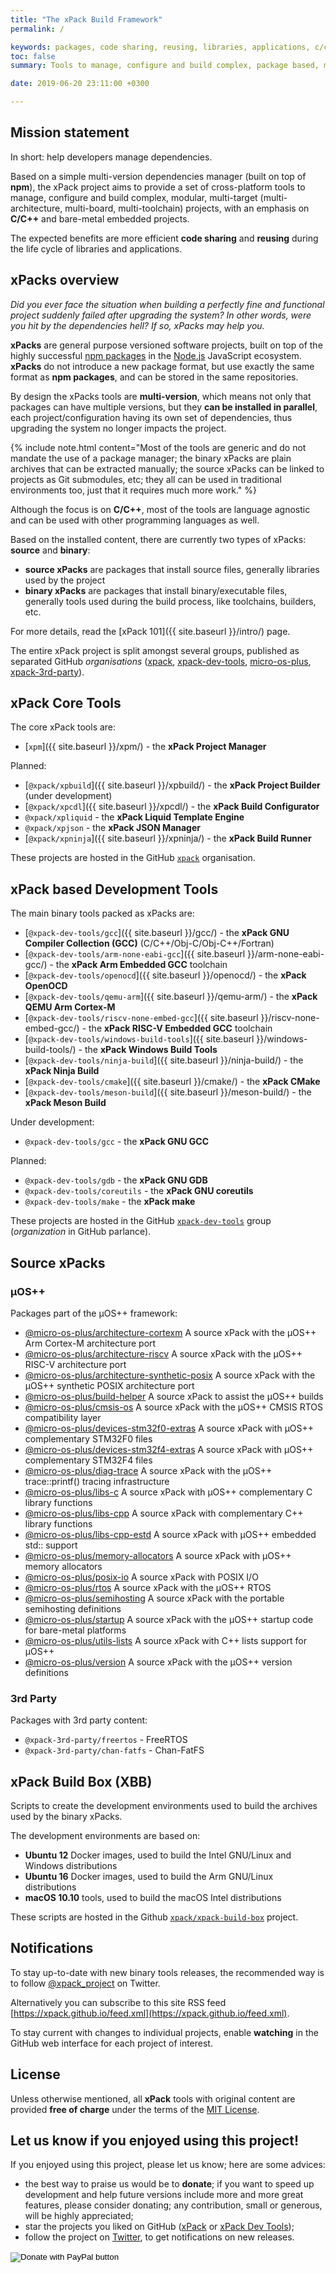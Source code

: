 ```yaml
---
title: "The xPack Build Framework"
permalink: /

keywords: packages, code sharing, reusing, libraries, applications, c/c++, embedded
toc: false
summary: Tools to manage, configure and build complex, package based, multi-target projects.

date: 2019-06-20 23:11:00 +0300

---
```


## Mission statement

In short: help developers manage dependencies.

Based on a simple multi-version dependencies manager
(built on top of **npm**),
the xPack project aims to provide a set of cross-platform tools
to manage, configure and build complex,
modular, multi-target (multi-architecture, multi-board, multi-toolchain)
projects, with an emphasis on **C/C++** and
bare-metal embedded projects.

The expected benefits are more efficient **code sharing** and
**reusing** during the life cycle of libraries and applications.

## xPacks overview

_Did you ever face the situation when building a perfectly fine and
functional project suddenly failed after
upgrading the system? In other words, were you hit by the dependencies
hell? If so, xPacks may help you._

**xPacks** are general purpose versioned software projects,
built on top of the highly successful
[npm packages](https://docs.npmjs.com/getting-started/what-is-npm)
in the [Node.js](https://nodejs.org/en/) JavaScript ecosystem.
**xPacks** do not introduce a new package format, but use
exactly the same format as **npm packages**, and can be
stored in the same repositories.

By design the xPacks tools are **multi-version**, which means
not only that packages can have
multiple versions, but they **can be installed in parallel**, each
project/configuration having its own set of dependencies,
thus upgrading the system no longer impacts the project.

{% include note.html content="Most of the tools are generic and do not
mandate the use of a package manager; the binary xPacks are plain archives
that can be extracted manually; the source xPacks can be linked to
projects as Git submodules, etc; they all can be used in traditional
environments too, just that it requires much more work." %}

Although the focus is on **C/C++**, most of the tools are language agnostic
and can be used with other programming languages as well.

Based on the installed content, there are currently two
types of xPacks: **source** and **binary**:

- **source xPacks** are packages that install source files,
generally libraries used by the project
- **binary xPacks** are packages that install binary/executable files,
generally tools used during the build process, like toolchains,
builders, etc.

For more details, read the [xPack 101]({{ site.baseurl }}/intro/) page.

The entire xPack project is split amongst several groups,
published as separated GitHub _organisations_
([xpack](https://github.com/xpack),
[xpack-dev-tools](https://github.com/xpack-dev-tools),
[micro-os-plus](https://github.com/micro-os-plus/),
[xpack-3rd-party](https://github.com/xpack-3rd-party)).

## xPack Core Tools

The core xPack tools are:

- [`xpm`]({{ site.baseurl }}/xpm/) - the **xPack Project Manager**

Planned:

- [`@xpack/xpbuild`]({{ site.baseurl }}/xpbuild/) - the **xPack Project Builder** (under development)
- [`@xpack/xpcdl`]({{ site.baseurl }}/xpcdl/) - the **xPack Build Configurator**
- `@xpack/xpliquid` - the **xPack Liquid Template Engine**
- `@xpack/xpjson` - the **xPack JSON Manager**
- [`@xpack/xpninja`]({{ site.baseurl }}/xpninja/) - the **xPack Build Runner**

These projects are hosted in the GitHub
[`xpack`](https://github.com/xpack) organisation.

## xPack based Development Tools

The main binary tools packed as xPacks are:

- [`@xpack-dev-tools/gcc`]({{ site.baseurl }}/gcc/) - the **xPack GNU Compiler Collection (GCC)** (C/C++/Obj-C/Obj-C++/Fortran)
- [`@xpack-dev-tools/arm-none-eabi-gcc`]({{ site.baseurl }}/arm-none-eabi-gcc/) - the **xPack Arm Embedded GCC** toolchain
- [`@xpack-dev-tools/openocd`]({{ site.baseurl }}/openocd/) - the **xPack OpenOCD**
- [`@xpack-dev-tools/qemu-arm`]({{ site.baseurl }}/qemu-arm/) - the **xPack QEMU Arm Cortex-M**
- [`@xpack-dev-tools/riscv-none-embed-gcc`]({{ site.baseurl }}/riscv-none-embed-gcc/) - the **xPack RISC-V Embedded GCC** toolchain
- [`@xpack-dev-tools/windows-build-tools`]({{ site.baseurl }}/windows-build-tools/) - the **xPack Windows Build Tools**
- [`@xpack-dev-tools/ninja-build`]({{ site.baseurl }}/ninja-build/) - the **xPack Ninja Build**
- [`@xpack-dev-tools/cmake`]({{ site.baseurl }}/cmake/) - the **xPack CMake**
- [`@xpack-dev-tools/meson-build`]({{ site.baseurl }}/meson-build/) - the **xPack Meson Build**

Under development:

- `@xpack-dev-tools/gcc` - the **xPack GNU GCC**

Planned:

- `@xpack-dev-tools/gdb` - the **xPack GNU GDB**
- `@xpack-dev-tools/coreutils` - the **xPack GNU coreutils**
- `@xpack-dev-tools/make` - the **xPack make**

These projects are hosted in the GitHub
[`xpack-dev-tools`](https://github.com/xpack-dev-tools) group
(_organization_ in GitHub parlance).

## Source xPacks

### µOS++

Packages part of the µOS++ framework:

- [@micro-os-plus/architecture-cortexm](https://github.com/micro-os-plus/architecture-cortexm-xpack)
  A source xPack with the µOS++ Arm Cortex-M architecture port
- [@micro-os-plus/architecture-riscv](https://github.com/micro-os-plus/architecture-riscv-xpack)
  A source xPack with the µOS++ RISC-V architecture port
- [@micro-os-plus/architecture-synthetic-posix](https://github.com/micro-os-plus/architecture-synthetic-posix-xpack)
  A source xPack with the µOS++ synthetic POSIX architecture port
- [@micro-os-plus/build-helper](https://github.com/micro-os-plus/build-helper-xpack)
  A source xPack to assist the µOS++ builds
- [@micro-os-plus/cmsis-os](https://github.com/micro-os-plus/cmsis-os-xpack)
  A source xPack with the µOS++ CMSIS RTOS compatibility layer
- [@micro-os-plus/devices-stm32f0-extras](https://github.com/micro-os-plus/devices-stm32f0-extras-xpack)
  A source xPack with µOS++ complementary STM32F0 files
- [@micro-os-plus/devices-stm32f4-extras](https://github.com/micro-os-plus/devices-stm32f4-extras-xpack)
  A source xPack with µOS++ complementary STM32F4 files
- [@micro-os-plus/diag-trace](https://github.com/micro-os-plus/diag-trace-xpack)
  A source xPack with the µOS++ trace::printf() tracing infrastructure
- [@micro-os-plus/libs-c](https://github.com/micro-os-plus/libs-c-xpack)
  A source xPack with µOS++ complementary C library functions
- [@micro-os-plus/libs-cpp](https://github.com/micro-os-plus/libs-cpp-xpack)
  A source xPack with complementary C++ library functions
- [@micro-os-plus/libs-cpp-estd](https://github.com/micro-os-plus/libs-cpp-estd-xpack)
  A source xPack with µOS++ embedded std:: support
- [@micro-os-plus/memory-allocators](https://github.com/micro-os-plus/memory-allocators-xpack)
  A source xPack with µOS++ memory allocators
- [@micro-os-plus/posix-io](https://github.com/micro-os-plus/posix-io-xpack)
  A source xPack with POSIX I/O
- [@micro-os-plus/rtos](https://github.com/micro-os-plus/rtos-xpack)
  A source xPack with the µOS++ RTOS
- [@micro-os-plus/semihosting](https://github.com/micro-os-plus/semihosting-xpack)
  A source xPack with the portable semihosting definitions
- [@micro-os-plus/startup](https://github.com/micro-os-plus/startup-xpack)
  A source xPack with the µOS++ startup code for bare-metal platforms
- [@micro-os-plus/utils-lists](https://github.com/micro-os-plus/utils-lists-xpack)
  A source xPack with C++ lists support for µOS++
- [@micro-os-plus/version](https://github.com/micro-os-plus/version-xpack)
  A source xPack with the µOS++ version definitions

### 3rd Party

Packages with 3rd party content:

- `@xpack-3rd-party/freertos` - FreeRTOS
- `@xpack-3rd-party/chan-fatfs` - Chan-FatFS

## xPack Build Box (XBB)

Scripts to create the development environments used to build the
archives used by the binary xPacks.

The development environments are based on:

- **Ubuntu 12** Docker images, used to build the Intel GNU/Linux and Windows
  distributions
- **Ubuntu 16** Docker images, used to build the Arm GNU/Linux
  distributions
- **macOS 10.10** tools, used to build the macOS Intel distributions

These scripts are hosted in the Github
[`xpack/xpack-build-box`](https://github.com/xpack/xpack-build-box) project.

## Notifications

To stay up-to-date with new binary tools releases, the recommended way is
to follow [@xpack_project](https://twitter.com/xpack_project) on Twitter.

Alternatively you can subscribe to this site RSS feed
[https://xpack.github.io/feed.xml](https://xpack.github.io/feed.xml).

To stay current with changes to individual projects, enable **watching**
in the GitHub web interface for each project of interest.

## License

Unless otherwise mentioned, all **xPack** tools with original content
are provided **free of charge** under the terms of the
[MIT License](https://opensource.org/licenses/MIT).

## Let us know if you enjoyed using this project!

If you enjoyed using this project, please let us know; here are some advices:

- the best way to praise us would be to **donate**; if you want to speed
up development and help future versions include more and more great
features, please consider donating; any contribution, small or
generous, will be highly appreciated;
- star the projects you liked on GitHub ([xPack](https://github.com/xpack)
or [xPack Dev Tools](https://github.com/xpack-dev-tools/));
- follow the project on [Twitter](https://twitter.com/xpack_project),
to get notifications on new releases.

<form action="https://www.paypal.com/cgi-bin/webscr" method="post" target="_top">
<input type="hidden" name="cmd" value="_s-xclick" />
<input type="hidden" name="hosted_button_id" value="NXKFN7DJH8DJ6" />
<input type="image" src="https://www.paypalobjects.com/en_US/i/btn/btn_donateCC_LG.gif" border="0" name="submit" title="PayPal - The safer, easier way to pay online!" alt="Donate with PayPal button" />
<img alt="." border="0" src="https://www.paypal.com/en_US/i/scr/pixel.gif" width="1" height="1" />
</form>
